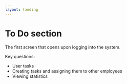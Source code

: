 ```yaml
---
layout: landing
---
```


# To Do section

The first screen that opens upon logging into the system.

Key questions:

* User tasks
* Creating tasks and assigning them to other employees
* Viewing statistics
